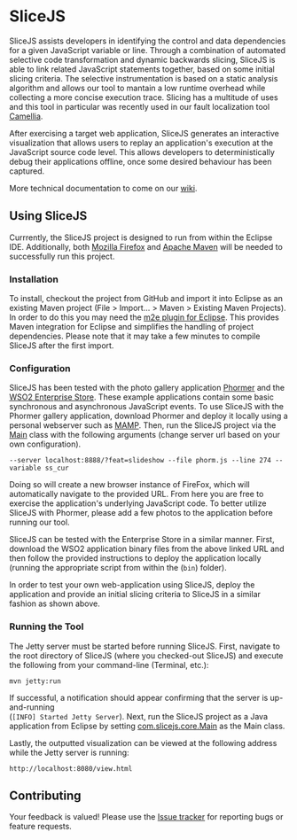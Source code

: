 SliceJS
=======

SliceJS assists developers in identifying the control and data dependencies for a given JavaScript variable or line. Through a combination of automated selective code transformation and dynamic backwards slicing, SliceJS is able to link related JavaScript statements together, based on some initial slicing criteria. The selective instrumentation is based on a static analysis algorithm and allows our tool to mantain a low runtime overhead while collecting a more concise execution trace. Slicing has a multitude of uses and this tool in particular was recently used in our fault localization tool [Camellia](http://salt.ece.ubc.ca/software/camellia/).

After exercising a target web application, SliceJS generates an interactive  visualization that allows users to replay an application's execution at the JavaScript source code level. This allows developers to deterministically debug their applications offline, once some desired behaviour has been captured.


More technical documentation to come on our [wiki](https://github.com/saltlab/slicejs/wiki).

## Using SliceJS

Currrently, the SliceJS project is designed to run from within the Eclipse IDE. Additionally, both [Mozilla Firefox](http://www.mozilla.org/en-US/firefox/new/) and [Apache Maven](http://maven.apache.org/download.cgi) will be needed to successfully run this project.

### Installation

To install, checkout the project from GitHub and import it into Eclipse as an existing Maven project (File > Import... > Maven > Existing Maven Projects). In order to do this you may need the [m2e plugin for Eclipse](http://eclipse.org/m2e/download/). This provides Maven integration for Eclipse and simplifies the handling of project dependencies. Please note that it may take a few minutes to compile SliceJS after the first import.

### Configuration

SliceJS has been tested with the photo gallery application [Phormer](http://p.horm.org/er/) and the [WSO2 Enterprise Store](http://wso2.com/products/enterprise-store/). These example applications contain some basic synchronous and asynchronous JavaScript events. To use SliceJS with the Phormer gallery application, download Phormer and deploy it locally using a personal webserver such as [MAMP](http://www.mamp.info/en/index.html). Then, run the SliceJS project via the [Main](http://github.com/sequeirashel/SliceJS/blob/master/src/main/java/com/slicejs/core/Main.java) class with the following arguments (change server url based on your own configuration).


```
--server localhost:8888/?feat=slideshow --file phorm.js --line 274 --variable ss_cur
```

Doing so will create a new browser instance of FireFox, which will automatically navigate to the provided URL. From here you are free to exercise the application's underlying JavaScript code. To better utilize SliceJS with Phormer, please add a few photos to the application before running our tool. 

SliceJS can be tested with the Enterprise Store in a similar manner. First, download the WSO2 application binary files from the above linked URL and then follow the provided instructions to deploy the application locally (running the appropriate script from within the (``bin``) folder).

In order to test your own web-application using SliceJS, deploy the application and provide an initial slicing criteria to SliceJS in a similar fashion as shown above.

### Running the Tool 

The Jetty server must be started before running SliceJS. First, navigate to the root directory of SliceJS (where you checked-out SliceJS) and execute the following from your command-line (Terminal, etc.):

```
mvn jetty:run
```

If successful, a notification should appear confirming that the server is up-and-running  
(``[INFO] Started Jetty Server``). Next, run the SliceJS project as a Java application from Eclipse by setting [com.slicejs.core.Main]() as the Main class. 

Lastly, the outputted visualization can be viewed at the following address while the Jetty server is running:

```
http://localhost:8080/view.html
```

## Contributing

Your feedback is valued! Please use the [Issue tracker](https://github.com/saltlab/slicejs/issues) for reporting bugs or feature requests.
